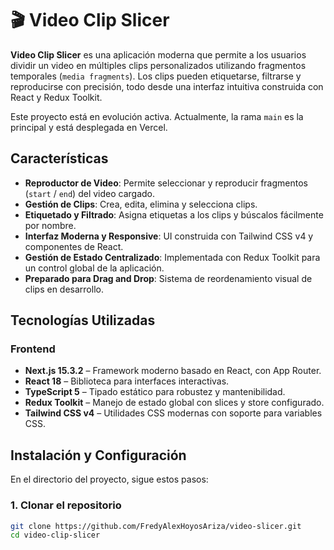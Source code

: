 # 🎬 Video Clip Slicer

**Video Clip Slicer** es una aplicación moderna que permite a los usuarios dividir un video en múltiples clips personalizados utilizando fragmentos temporales (`media fragments`). Los clips pueden etiquetarse, filtrarse y reproducirse con precisión, todo desde una interfaz intuitiva construida con React y Redux Toolkit.

Este proyecto está en evolución activa. Actualmente, la rama `main` es la principal y está desplegada en Vercel.

## Características

- **Reproductor de Video**: Permite seleccionar y reproducir fragmentos (`start` / `end`) del video cargado.
- **Gestión de Clips**: Crea, edita, elimina y selecciona clips.
- **Etiquetado y Filtrado**: Asigna etiquetas a los clips y búscalos fácilmente por nombre.
- **Interfaz Moderna y Responsive**: UI construida con Tailwind CSS v4 y componentes de React.
- **Gestión de Estado Centralizado**: Implementada con Redux Toolkit para un control global de la aplicación.
- **Preparado para Drag and Drop**: Sistema de reordenamiento visual de clips en desarrollo.

## Tecnologías Utilizadas

### Frontend

- **Next.js 15.3.2** – Framework moderno basado en React, con App Router.
- **React 18** – Biblioteca para interfaces interactivas.
- **TypeScript 5** – Tipado estático para robustez y mantenibilidad.
- **Redux Toolkit** – Manejo de estado global con slices y store configurado.
- **Tailwind CSS v4** – Utilidades CSS modernas con soporte para variables CSS.

## Instalación y Configuración

En el directorio del proyecto, sigue estos pasos:

### 1. Clonar el repositorio

```bash
git clone https://github.com/FredyAlexHoyosAriza/video-slicer.git
cd video-clip-slicer
